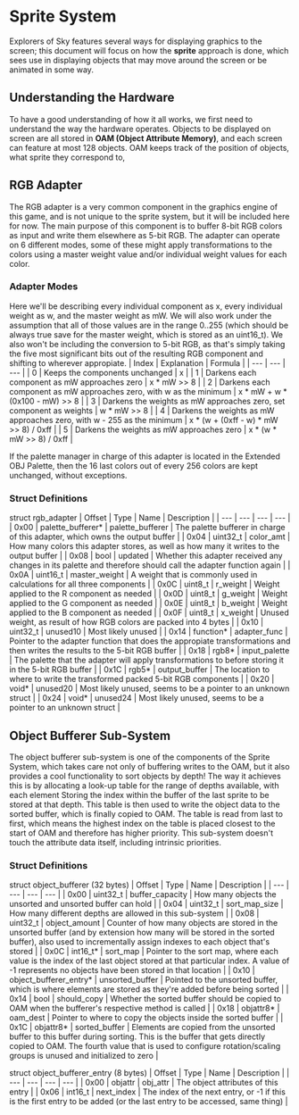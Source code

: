 # Sprite System
Explorers of Sky features several ways for displaying graphics to the screen; this document will focus on how the **sprite** approach is done, which sees use in displaying objects that may move around the screen or be animated in some way.
## Understanding the Hardware
To have a good understanding of how it all works, we first need to understand the way the hardware operates. Objects to be displayed on screen are all stored in **OAM (Object Attribute Memory)**, and each screen can feature at most 128 objects. OAM keeps track of the position of objects, what sprite they correspond to,
## RGB Adapter
The RGB adapter is a very common component in the graphics engine of this game, and is not unique to the sprite system, but it will be included here for now. The main purpose of this component is to buffer 8-bit RGB colors as input and write them elsewhere as 5-bit RGB. The adapter can operate on 6 different modes, some of these might apply transformations to the colors using a master weight value and/or individual weight values for each color.
### Adapter Modes
Here we'll be describing every individual component as x, every individual weight as w, and the master weight as mW. We will also work under the assumption that all of those values are in the range 0..255 (which should be always true save for the master weight, which is stored as an uint16_t). We also won't be including the conversion to 5-bit RGB, as that's simply taking the five most significant bits out of the resulting RGB component and shifting to wherever appropiate.
| Index | Explanation | Formula |
| --- | --- | --- |
| 0 | Keeps the components unchanged | x |
| 1 | Darkens each component as mW approaches zero | x * mW >> 8 |
| 2 | Darkens each component as mW approaches zero, with w as the minimum | x * mW + w * (0x100 - mW) >> 8 |
| 3 | Darkens the weights as mW approaches zero, set component as weights | w * mW >> 8 |
| 4 | Darkens the weights as mW approaches zero, with w - 255 as the minimum | x * (w + (0xff - w) * mW >> 8) / 0xff |
| 5 | Darkens the weights as mW approaches zero | x * (w * mW >> 8) / 0xff |

If the palette manager in charge of this adapter is located in the Extended OBJ Palette, then the 16 last colors out of every 256 colors are kept unchanged, without exceptions.
### Struct Definitions
struct rgb_adapter
| Offset | Type | Name | Description |
| --- | --- | --- | --- |
| 0x00 | palette_bufferer* | palette_bufferer | The palette bufferer in charge of this adapter, which owns the output buffer |
| 0x04 | uint32_t | color_amt | How many colors this adapter stores, as well as how many it writes to the output buffer |
| 0x08 | bool | updated | Whether this adapter received any changes in its palette and therefore should call the adapter function again |
| 0x0A | uint16_t | master_weight | A weight that is commonly used in calculations for all three components |
| 0x0C | uint8_t | r_weight | Weight applied to the R component as needed |
| 0x0D | uint8_t | g_weight | Weight applied to the G component as needed |
| 0x0E | uint8_t | b_weight | Weight applied to the B component as needed |
| 0x0F | uint8_t | x_weight | Unused weight, as result of how RGB colors are packed into 4 bytes |
| 0x10 | uint32_t | unused10 | Most likely unused |
| 0x14 | function* | adapter_func | Pointer to the adapter function that does the appropiate transformations and then writes the results to the 5-bit RGB buffer |
| 0x18 | rgb8* | input_palette | The palette that the adapter will apply transformations to before storing it in the 5-bit RGB buffer |
| 0x1C | rgb5* | output_buffer | The location to where to write the transformed packed 5-bit RGB components |
| 0x20 | void* | unused20 | Most likely unused, seems to be a pointer to an unknown struct |
| 0x24 | void* | unused24 | Most likely unused, seems to be a pointer to an unknown struct |
## Object Bufferer Sub-System
The object bufferer sub-system is one of the components of the Sprite System, which takes care not only of buffering writes to the OAM, but it also provides a cool functionality to sort objects by depth! The way it achieves this is by allocating a look-up table for the range of depths available, with each element Storing the index within the buffer of the last sprite to be stored at that depth. This table is then used to write the object data to the sorted buffer, which is finally copied to OAM. The table is read from last to first, which means the highest index on the table is placed closest to the start of OAM and therefore has higher priority. This sub-system doesn't touch the attribute data itself, including intrinsic priorities.
### Struct Definitions
struct object_bufferer (32 bytes)
| Offset | Type | Name | Description |
| --- | --- | --- | --- |
| 0x00 | uint32_t | buffer_capacity | How many objects the unsorted and unsorted buffer can hold |
| 0x04 | uint32_t | sort_map_size | How many different depths are allowed in this sub-system |
| 0x08 | uint32_t | object_amount | Counter of how many objects are stored in the unsorted buffer (and by extension how many will be stored in the sorted buffer), also used to incrementally assign indexes to each object that's stored |
| 0x0C | int16_t* | sort_map | Pointer to the sort map, where each value is the index of the last object stored at that particular index. A value of -1 represents no objects have been stored in that location |
| 0x10 | object_bufferer_entry* | unsorted_buffer | Pointed to the unsorted buffer, which is where elements are stored as they're added before being sorted |
| 0x14 | bool | should_copy | Whether the sorted buffer should be copied to OAM when the bufferer's respective method is called |
| 0x18 | objattr8* | oam_dest | Pointer to where to copy the objects inside the sorted buffer |
| 0x1C | objattr8* | sorted_buffer | Elements are copied from the unsorted buffer to this buffer during sorting. This is the buffer that gets directly copied to OAM. The fourth value that is used to configure rotation/scaling groups is unused and initialized to zero |

struct object_bufferer_entry (8 bytes)
| Offset | Type | Name | Description |
| --- | --- | --- | --- |
| 0x00 | objattr | obj_attr | The object attributes of this entry |
| 0x06 | int16_t | next_index | The index of the next entry, or -1 if this is the first entry to be added (or the last entry to be accessed, same thing) |

